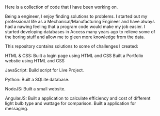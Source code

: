 Here is a collection of code that I have been working on.

Being a engineer, I enjoy finding solutions to problems.  I started out my professional life as a Mechanical/Manufacturing Engineer and have always had a nawing feeling that a program code would make my job easier.  I started developing databases in Access many years ago to relieve some of the boring stuff and allow me to gleen more knowledge from the data.

This repository contains solutions to some of challenges I created:

HTML & CSS:
Built a login page using HTML and CSS
Built a Portfolio webstie using HTML and CSS

JavaScript:
Build script for Live Project.

Python:
Built a SQLite database.

NodeJS:
Built a small website.

AngularJS:
Built a application to calculate efficiency and cost of different light bulb type and wattage for comparison.
Built a application for messaging.



